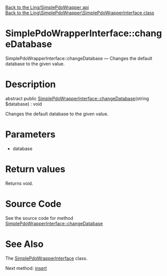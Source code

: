 [Back to the Ling/SimplePdoWrapper api](https://github.com/lingtalfi/SimplePdoWrapper/blob/master/doc/api/Ling/SimplePdoWrapper.md)<br>
[Back to the Ling\SimplePdoWrapper\SimplePdoWrapperInterface class](https://github.com/lingtalfi/SimplePdoWrapper/blob/master/doc/api/Ling/SimplePdoWrapper/SimplePdoWrapperInterface.md)


SimplePdoWrapperInterface::changeDatabase
================



SimplePdoWrapperInterface::changeDatabase — Changes the default database to the given value.




Description
================


abstract public [SimplePdoWrapperInterface::changeDatabase](https://github.com/lingtalfi/SimplePdoWrapper/blob/master/doc/api/Ling/SimplePdoWrapper/SimplePdoWrapperInterface/changeDatabase.md)(string $database) : void




Changes the default database to the given value.




Parameters
================


- database

    


Return values
================

Returns void.








Source Code
===========
See the source code for method [SimplePdoWrapperInterface::changeDatabase](https://github.com/lingtalfi/SimplePdoWrapper/blob/master/SimplePdoWrapperInterface.php#L69-L69)


See Also
================

The [SimplePdoWrapperInterface](https://github.com/lingtalfi/SimplePdoWrapper/blob/master/doc/api/Ling/SimplePdoWrapper/SimplePdoWrapperInterface.md) class.

Next method: [insert](https://github.com/lingtalfi/SimplePdoWrapper/blob/master/doc/api/Ling/SimplePdoWrapper/SimplePdoWrapperInterface/insert.md)<br>

